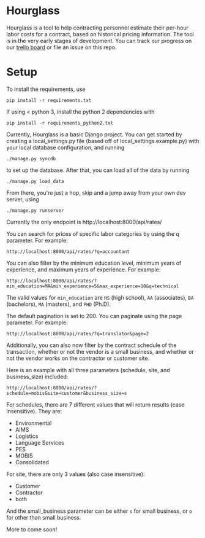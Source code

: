 # Hourglass

Hourglass is a tool to help contracting personnel estimate their per-hour labor costs for a contract, based on historical pricing information. The tool is in the very early stages of development. You can track our progress on our [trello board](https://trello.com/b/LjXJaVbZ/prices) or file an issue on this repo. 

# Setup

To install the requirements, use 
```
pip install -r requirements.txt
```

If using < python 3, install the python 2 dependencies with
```
pip install -r requirements_python2.txt
```

Currently, Hourglass is a basic Django project. You can get started by creating a local_settings.py file (based off of local_settings.example.py) with your local database configuration, and running 

```
./manage.py syncdb
```

to set up the database. After that, you can load all of the data by running 
```
./manage.py load_data
```

From there, you're just a hop, skip and a jump away from your own dev server, using 
```
./manage.py runserver
```

Currently the only endpoint is http://localhost:8000/api/rates/

You can search for prices of specific labor categories by using the q parameter. For example:
```
http://localhost:8000/api/rates/?q=accountant
```

You can also filter by the minimum education level, minimum years of experience, and maximum years of experience. For example:
```
http://localhost:8000/api/rates/?min_education=MA&min_experience=5&max_experience=10&q=technical
```

The valid values for `min_education` are `HS` (high school), `AA` (associates), `BA` (bachelors), `MA` (masters), and `PHD` (Ph.D).

The default pagination is set to 200. You can paginate using the page parameter. For example:
```
http://localhost:8000/api/rates/?q=translator&page=2
```

Additionally, you can also now filter by the contract schedule of the transaction, whether or not the vendor is a small business, and whether or not the vendor works on the contractor or customer site.

Here is an example with all three parameters (schedule, site, and business_size) included:
```
http://localhost:8000/api/rates/?schedule=mobis&site=customer&business_size=s
```

For schedules, there are 7 different values that will return results (case insensitive). They are:
 
 - Environmental
 - AIMS
 - Logistics
 - Language Services
 - PES
 - MOBIS
 - Consolidated

For site, there are only 3 values (also case insensitive):

 - Customer
 - Contractor
 - both

And the small_business parameter can be either `s` for small business, or `o` for other than small business.


More to come soon!
